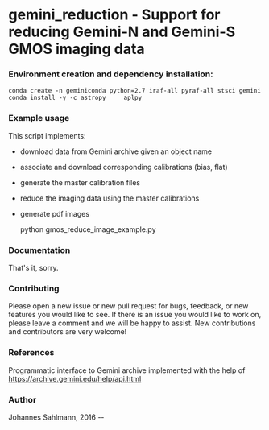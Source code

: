 # gemini_reduction  -  Support for reducing Gemini-N and Gemini-S GMOS imaging data


### Environment creation and dependency installation:
    conda create -n geminiconda python=2.7 iraf-all pyraf-all stsci gemini
    conda install -y -c astropy     aplpy

### Example usage
This script implements:
- download data from Gemini archive given an object name
- associate and download corresponding calibrations (bias, flat)
- generate the master calibration files
- reduce the imaging data using the master calibrations
- generate pdf images
    
    
    python gmos_reduce_image_example.py 


### Documentation

That's it, sorry.

### Contributing
Please open a new issue or new pull request for bugs, feedback, or new features you would like to see. If there is an issue you would like to work on, please leave a comment and we will be happy to assist. New contributions and contributors are very welcome!   
 

### References

Programmatic interface to Gemini archive implemented with the help of
https://archive.gemini.edu/help/api.html


### Author

Johannes Sahlmann, 2016 --

